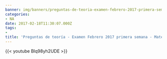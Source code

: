 ```yaml
---
banner: img/banners/preguntas-de-teoria-examen-febrero-2017-primera-semana-matematica-financiera-uned-ade.jpg
categories:
- NA
date: 2017-02-18T11:30:07.000Z
tags:
- 
title: 'Preguntas de teoría - Examen Febrero 2017 primera semana - Matemática Financiera - Uned Ade'
---
```




{{< youtube Blq98yh2UDE >}}
